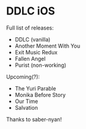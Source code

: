 # DDLC iOS
Full list of releases:
- DDLC (vanilla)
- Another Moment With You
- Exit Music Redux
- Fallen Angel
- Purist (non-working)

Upcoming(?):
- The Yuri Parable
- Monika Before Story
- Our Time
- Salvation

Thanks to saber-nyan!
